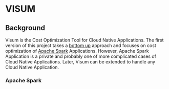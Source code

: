 # VISUM 

## Background
Visum is the Cost Optimization Tool for Cloud Native Applications. The first version of this project takes a [bottom up](https://en.wikipedia.org/wiki/Top-down_and_bottom-up_design) approach and focuses on cost optimization of [Apache Spark](https://spark.apache.org/) Applications. However, Apache Spark Application is a private and probably one of more complicated cases of Cloud Native Applications. Later, Visum can be extended to handle any Cloud Native Application.

### Apache Spark





